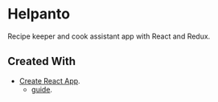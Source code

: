 # Helpanto

Recipe keeper and cook assistant app with React and Redux.

## Created With

* [Create React App](https://github.com/facebookincubator/create-react-app).
    * [guide](https://github.com/facebookincubator/create-react-app/blob/master/packages/react-scripts/template/README.md).

